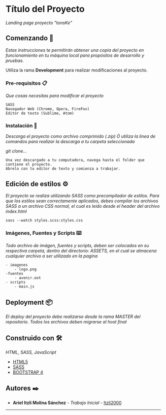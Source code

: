 # Título del Proyecto

_Landing page proyecto "tonsKe"_

## Comenzando 🚀

_Estas instrucciones te permitirán obtener una copia del proyecto en funcionamiento en tu máquina local para propósitos de desarrollo y pruebas._

Utiliza la rama **Development** para realizar modificaciones al proyecto.


### Pre-requisitos 📋

_Que cosas necesitas para modificar el proyecto_

```
SASS
Navegador Web (Chrome, Opera, FireFox)
Editor de texto (Sublime, Atom)
```

### Instalación 🔧

_Descarga el proyecto como archivo comprimido (.zip)
Ó utiliza la linea de comandos para realizar la descarga a tu carpeta seleccionada_

_git clone..._

```
Una vez descargado a tu computadora, navega hasta el folder que contiene el proyecto.
Abrelo con tu editor de texto y comienza a trabajar.
```

## Edición de estilos ⚙️

_El proyecto se realiza utilizando SASS como precompilador de estilos.
Para que los estilos sean correctamente aplicados, debes compilar los
archivos SASS a un archivo CSS normal, el cual es leido desde el header
del archivo index.html_

```
sass --watch styles.scss:styles.css
```

### Imágenes, Fuentes y Scripts ⌨️

_Todo archivo de imágen, fuentes y scripts, deben ser colocados en su respectiva carpeta, dentro del directorio:_
_ASSETS, en el cual se almacena cualquier archivo a ser utilizado en la pagina_

```
- imagenes
	- logo.png
-fuentes
	- avenir.eot
- scripts
	- main.js
```

## Deployment 📦

_El deploy del proyecto debe realizarse desde la rama MASTER del repositorio.
Todos los archivos deben migrarse al host final_

## Construido con 🛠️

_HTML, SASS, JavaScript_

* [HTML5](https://developer.mozilla.org/es/docs/HTML/HTML5) 
* [SASS](https://sass-lang.com/)
* [BOOTSTRAP 4](https://getbootstrap.com/docs/4.0/getting-started/introduction/)

## Autores ✒️

* **Ariel Itzli Molina Sánchez** - *Trabajo Inicial* - [Itzli2000](https://github.com/Itzli2000)



---